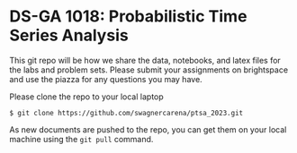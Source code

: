 DS-GA 1018: Probabilistic Time Series Analysis
==============================================

This git repo will be how we share the data, notebooks, and latex files for the labs and problem sets. Please submit your assignments on brightspace and use the piazza for any questions you may have.

Please clone the repo to your local laptop

    $ git clone https://github.com/swagnercarena/ptsa_2023.git

As new documents are pushed to the repo, you can get them on your local machine using the `git pull` command.
